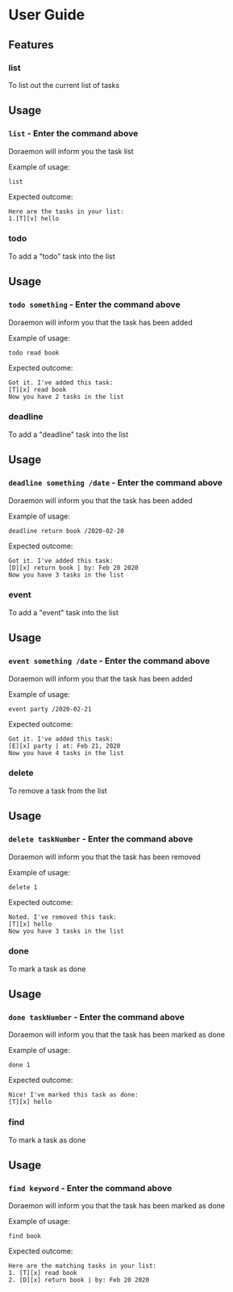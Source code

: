 # User Guide

## Features 

### list
To list out the current list of tasks

## Usage

### `list` - Enter the command above

Doraemon will inform you the task list

Example of usage: 

`list`

Expected outcome:

```
Here are the tasks in your list: 
1.[T][v] hello
```


### todo
To add a "todo" task into the list

## Usage

### `todo something` - Enter the command above

Doraemon will inform you that the task has been added

Example of usage: 

`todo read book`

Expected outcome:

```
Got it. I've added this task:
[T][x] read book
Now you have 2 tasks in the list
```

### deadline
To add a "deadline" task into the list

## Usage

### `deadline something /date` - Enter the command above

Doraemon will inform you that the task has been added

Example of usage: 

`deadline return book /2020-02-20`

Expected outcome:

```
Got it. I've added this task:
[D][x] return book | by: Feb 20 2020
Now you have 3 tasks in the list
```


### event
To add a "event" task into the list

## Usage

### `event something /date` - Enter the command above

Doraemon will inform you that the task has been added

Example of usage: 

`event party /2020-02-21`

Expected outcome:

```
Got it. I've added this task:
[E][x] party | at: Feb 21, 2020
Now you have 4 tasks in the list
```

### delete
To remove a task from the list

## Usage

### `delete taskNumber` - Enter the command above

Doraemon will inform you that the task has been removed

Example of usage: 

`delete 1`

Expected outcome:

```
Noted. I've removed this task:
[T][x] hello
Now you have 3 tasks in the list
```

### done
To mark a task as done

## Usage

### `done taskNumber` - Enter the command above

Doraemon will inform you that the task has been marked as done

Example of usage: 

`done 1`

Expected outcome:

```
Nice! I've marked this task as done: 
[T][x] hello
```

### find
To mark a task as done

## Usage

### `find keyword` - Enter the command above

Doraemon will inform you that the task has been marked as done

Example of usage: 

`find book`

Expected outcome:

```
Here are the matching tasks in your list: 
1. [T][x] read book
2. [D][x] return book | by: Feb 20 2020
```